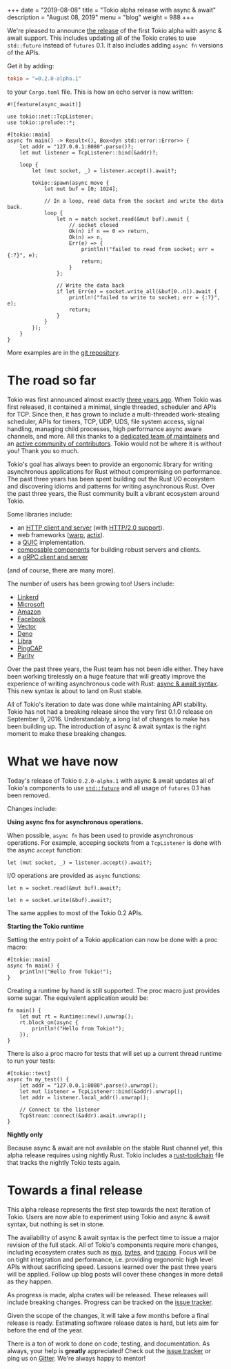 +++
date = "2019-08-08"
title = "Tokio alpha release with async & await"
description = "August 08, 2019"
menu = "blog"
weight = 988
+++

We're pleased to announce [the release][crates] of the first Tokio alpha with async & await
support. This includes updating all of the Tokio crates to use `std::future`
instead of `futures` 0.1. It also includes adding `async fn` versions of the
APIs.

Get it by adding:

```toml
tokio = "=0.2.0-alpha.1"
```

to your `Cargo.toml` file. This is how an echo server is now written:

```rust,ignore
#![feature(async_await)]

use tokio::net::TcpListener;
use tokio::prelude::*;

#[tokio::main]
async fn main() -> Result<(), Box<dyn std::error::Error>> {
    let addr = "127.0.0.1:8080".parse()?;
    let mut listener = TcpListener::bind(&addr)?;

    loop {
        let (mut socket, _) = listener.accept().await?;

        tokio::spawn(async move {
            let mut buf = [0; 1024];

            // In a loop, read data from the socket and write the data back.
            loop {
                let n = match socket.read(&mut buf).await {
                    // socket closed
                    Ok(n) if n == 0 => return,
                    Ok(n) => n,
                    Err(e) => {
                        println!("failed to read from socket; err = {:?}", e);
                        return;
                    }
                };

                // Write the data back
                if let Err(e) = socket.write_all(&buf[0..n]).await {
                    println!("failed to write to socket; err = {:?}", e);
                    return;
                }
            }
        });
    }
}
```

More examples are in the [git repository][examples].

# The road so far

Tokio was first announced almost exactly [three years
ago][tokio-ann]. When Tokio was first released, it contained a minimal, single
threaded, scheduler and APIs for TCP. Since then, it has grown to include a
multi-threaded work-stealing scheduler, APIs for timers, TCP, UDP, UDS, file
system access, signal handling, managing child processes, high performance async
aware channels, and more. All this thanks to a [dedicated team of
maintainers][maint] and an [active community of contributors][contrib]. Tokio
would not be where it is without you! Thank you so much.

Tokio's goal has always been to provide an ergonomic library for writing
asynchronous applications for Rust without compromising on performance. The past
three years has been spent building out the Rust I/O ecosystem and discovering
idioms and patterns for writing asynchronous Rust. Over the past three
years, the Rust community built a vibrant ecosystem around Tokio.

Some libraries include:

- an [HTTP client and server][hyper] (with [HTTP/2.0 support][h2]).
- web frameworks ([warp][warp], [actix][actix]).
- a [QUIC][quinn] implementation.
- [composable components][tower] for building robust servers and clients.
- a [gRPC client and server][grpc]

[hyper]: https://github.com/hyperium/
[h2]: https://github.com/hyperium/h2
[quinn]: https://github.com/djc/quinn
[tower]: https://github.com/tower-rs/tower
[warp]: https://github.com/seanmonstar/warp/
[actix]: https://github.com/actix/actix-web
[grpc]: https://github.com/tower-rs/tower-grpc/
[trustdns]: https://github.com/bluejekyll/trust-dns

(and of course, there are many more).

The number of users has been growing too! Users include:

- [Linkerd](https://linkerd.io/)
- [Microsoft](https://github.com/Azure/iotedge)
- [Amazon](https://github.com/firecracker-microvm/firecracker)
- [Facebook](https://github.com/facebookexperimental/mononoke)
- [Vector](https://vector.dev/)
- [Deno](https://github.com/denoland/deno)
- [Libra](https://github.com/libra/libra)
- [PingCAP](https://pingcap.com)
- [Parity](https://www.parity.io/)

Over the past three years, the Rust team has not been idle either. They have
been working tirelessly on a huge feature that will greatly improve the
experience of writing asynchronous code with Rust: [async & await
syntax][async_await]. This new syntax is about to land on Rust stable.

All of Tokio's iteration to date was done while maintaining API stability. Tokio
has not had a breaking release since the very first 0.1.0 release on September
9, 2016. Understandably, a long list of changes to make has been building up.
The introduction of async & await syntax is the right moment to make these
breaking changes.

# What we have now

Today's release of Tokio `0.2.0-alpha.1` with async & await updates all of Tokio's
components to use [`std::future`][std_future] and all usage of `futures` 0.1 has
been removed.

Changes include:

**Using async fns for asynchronous operations.**

When possible, `async fn` has been used to provide asynchronous operations. For
example, acceping sockets from a `TcpListener` is done with the async `accept`
function:

```rust,ignore
let (mut socket, _) = listener.accept().await?;
```

I/O operations are provided as `async` functions:

```rust,ignore
let n = socket.read(&mut buf).await?;

let n = socket.write(&buf).await?;
```

The same applies to most of the Tokio 0.2 APIs.

**Starting the Tokio runtime**

Setting the entry point of a Tokio application can now be done with a proc macro:

```rust,ignore
#[tokio::main]
async fn main() {
    println!("Hello from Tokio!");
}
```

Creating a runtime by hand is still supported. The proc macro just provides some
sugar. The equivalent application would be:

```rust,ignore
fn main() {
    let mut rt = Runtime::new().unwrap();
    rt.block_on(async {
        println!("Hello from Tokio!");
    });
}
```

There is also a proc macro for tests that will set up a current thread runtime to run your tests:

```rust,ignore
#[tokio::test]
async fn my_test() {
    let addr = "127.0.0.1:8080".parse().unwrap();
    let mut listener = TcpListener::bind(&addr).unwrap();
    let addr = listener.local_addr().unwrap();

    // Connect to the listener
    TcpStream::connect(&addr).await.unwrap();
}
```

**Nightly only**

Because async & await are not available on the stable Rust channel yet, this
alpha release requires using nightly Rust. Tokio includes a
[rust-toolchain][rustup] file that tracks the nightly Tokio tests again.

[rustup]: https://github.com/tokio-rs/tokio/blob/master/rust-toolchain

# Towards a final release

This alpha release represents the first step towards the next iteration of
Tokio. Users are now able to experiment using Tokio and async & await syntax,
but nothing is set in stone.

The availability of async & await syntax is the perfect time to issue a major
revision of the full stack. All of Tokio's components require more changes,
including ecosystem crates such as [mio][mio], [bytes][bytes], and
[tracing][tracing]. Focus will be on tight integration and performance, i.e.
providing ergonomic high level APIs without sacrificing speed. Lessons learned
over the past three years will be applied. Follow up blog posts will cover these
changes in more detail as they happen.

As progress is made, alpha crates will be released. These releases will include
breaking changes. Progress can be tracked on the [issue tracker][issues].

Given the scope of the changes, it will take a few months before a final release
is ready. Estimating software release dates is hard, but lets aim for before the
end of the year.

There is a ton of work to done on code, testing, and documentation. As always,
your help is **greatly** appreciated! Check out the [issue tracker][issues] or
ping us on [Gitter][gitter]. We're always happy to mentor!

[crates]: https://crates.io/crates/tokio/0.2.0-alpha.1
[tokio-ann]: https://medium.com/@carllerche/announcing-tokio-df6bb4ddb34
[maint]: https://github.com/orgs/tokio-rs/people
[contrib]: https://github.com/tokio-rs/tokio/graphs/contributors
[async_await]: https://github.com/rust-lang/rfcs/blob/master/text/2394-async_await.md
[std_future]: https://doc.rust-lang.org/std/
[mio]: https://github.com/tokio-rs/mio
[bytes]: https://github.com/tokio-rs/bytes
[tracing]: https://github.com/tokio-rs/tracing
[issues]: https://github.com/tokio-rs/tokio/issues?q=is%3Aopen+is%3Aissue+milestone%3Av0.2
[examples]: https://github.com/tokio-rs/tokio/tree/master/tokio/examples
[gitter]: https://gitter.im/tokio-rs/tokio
